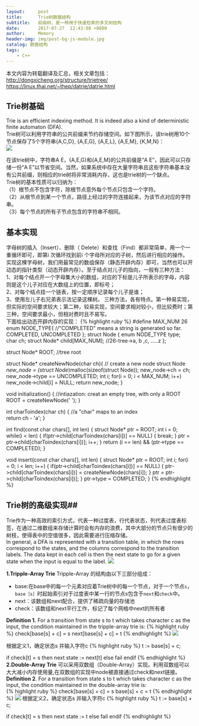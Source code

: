```yaml
---
layout:     post
title:      Trie树数据结构
subtitle:   前缀树，是一种用于快速检索的多叉树结构
date:       2017-07-27  12:43:08 +0800
author:     Memory
header-img: img/post-bg-js-module.jpg
catalog: 数据结构
tags:
    - C++
---
```


本文内容为转载翻译及汇总，相关文章包括：    
http://dongxicheng.org/structure/trietree/     
https://linux.thai.net/~thep/datrie/datrie.html   
## Trie树基础 ##
Trie is an efficient indexing method. It is indeed also a kind of deterministic finite automaton (DFA).         
Trie树可以利用字符串的公共前缀来节约存储空间。如下图所示，该trie树用10个节点保存了5个字符串{A,C,D}, {A,E,G}, {A,E,L}, {A,E,M}, {K,M,N}：      
![](http://i.imgur.com/zJ8vTtf.png)
   
在该trie树中，字符串A E，{A,E,G}和{A,E,M}的公共前缀是“A E”，因此可以只存储一份“A E”以节省空间。当然，如果系统中存在大量字符串且这些字符串基本没有公共前缀，则相应的trie树将非常消耗内存，这也是trie树的一个缺点。     
Trie树的基本性质可以归纳为：   
（1）根节点不包含字符，除根节点意外每个节点只包含一个字符。    
（2）从根节点到某一个节点，路径上经过的字符连接起来，为该节点对应的字符串。     
（3）每个节点的所有子节点包含的字符串不相同。      


## 基本实现 ##
字母树的插入（Insert）、删除（ Delete）和查找（Find）都非常简单，用一个一重循环即可，即第i 次循环找到前i 个字母所对应的子树，然后进行相应的操作。实现这棵字母树，我们用最常见的数组保存（静态开辟内存）即可，当然也可以开动态的指针类型（动态开辟内存）。至于结点对儿子的指向，一般有三种方法：   
1、对每个结点开一个字母集大小的数组，对应的下标是儿子所表示的字母，内容则是这个儿子对应在大数组上的位置，即标号；    
2、对每个结点挂一个链表，按一定顺序记录每个儿子是谁；   
3、使用左儿子右兄弟表示法记录这棵树。
三种方法，各有特点。第一种易实现，但实际的空间要求较大；第二种，较易实现，空间要求相对较小，但比较费时；第三种，空间要求最小，但相对费时且不易写。   
下面给出动态开辟内存的实现：
{% highlight ruby %}
#define MAX_NUM 26
enum NODE_TYPE{ //"COMPLETED" means a string is generated so far.
  COMPLETED,
  UNCOMPLETED
};
struct Node {
  enum NODE_TYPE type;
  char ch;
  struct Node* child[MAX_NUM]; //26-tree->a, b ,c, .....z
};
 
struct Node* ROOT; //tree root
 
struct Node* createNewNode(char ch){
  // create a new node
  struct Node *new_node = (struct Node*)malloc(sizeof(struct Node));
  new_node->ch = ch;
  new_node->type == UNCOMPLETED;
  int i;
  for(i = 0; i < MAX_NUM; i++)
    new_node->child[i] = NULL;
  return new_node;
}
 
void initialization() {
//intiazation: creat an empty tree, with only a ROOT
ROOT = createNewNode(' ');
}
 
int charToindex(char ch) { //a "char" maps to an index<br>
return ch - 'a';
}
 
int find(const char chars[], int len) {
  struct Node* ptr = ROOT;
  int i = 0;
  while(i < len) {
   if(ptr->child[charToindex(chars[i])] == NULL) {
   break;
  }
  ptr = ptr->child[charToindex(chars[i])];
  i++;
  }
  return (i == len) && (ptr->type == COMPLETED);
}
 
void insert(const char chars[], int len) {
  struct Node* ptr = ROOT;
  int i;
  for(i = 0; i < len; i++) {
   if(ptr->child[charToindex(chars[i])] == NULL) {
    ptr->child[charToindex(chars[i])] = createNewNode(chars[i]);
  }
  ptr = ptr->child[charToindex(chars[i])];
}
  ptr->type = COMPLETED;
}
{% endhighlight %}
## Trie树的高级实现##
Trie作为一种高效的索引方式，代表一种过度表，行代表状态，列代表过度表标签，在通过二维数组来存储计算时会有内存的浪费，其中大部分的节点只有很少的树枝，使得表中的空值很多，因此需要进行压缩存储。      
In general, a DFA is represented with a transition table, in which the rows correspond to the states, and the columns correspond to the transition labels. The data kept in each cell is then the next state to go for a given state when the input is equal to the label.
![](http://i.imgur.com/0GVcvW8.png)

 
**1.Tripple-Array Trie**
Tripple-Array 的结构由以下三部分组成：       

- base:在base中的每一个元素对应着Trie树中的每一个节点，对于一个节点`s`，`base［s］`时起始索引对于过度表中某一行的节点s包含于`next`和`check`中。
- next：该数组和next配合，提供了稀疏向量的存储池
- check：该数组和next平行工作，标记了每个网格中next的所有者

**Definition 1.** For a transition from state s to t which takes character c as the input, the condition maintained in the tripple-array trie is:
{% highlight ruby %}
check[base[s] + c] = s
next[base[s] + c] = t
{% endhighlight %}
![](http://i.imgur.com/G0VUzzD.png)
 
根据定义1，确定状态s 并输入字符c
{% highlight ruby %}
  t := base[s] + c;

  if check[t] = s then
      next state := next[t]
  else
      fail
  endif
{% endhighlight %}
**2.Double-Array Trie**
可以采用双数组（Double-Array）实现。利用双数组可以大大减小内存使用量,在双数组的实现中node被直接通过check和next链接。        
**Definition 2**. For a transition from state s to t which takes character c as the input, the condition maintained in the double-array trie is:   
{% highlight ruby %}
check[base[s] + c] = s
base[s] + c = t
{% endhighlight %}
![](http://i.imgur.com/ZFgdsOD.png)
根据定义2，确定状态s 并输入字符c
{% highlight ruby %}
t := base[s] + c;

  if check[t] = s then
      next state := t
  else
      fail
  endif
{% endhighlight %}